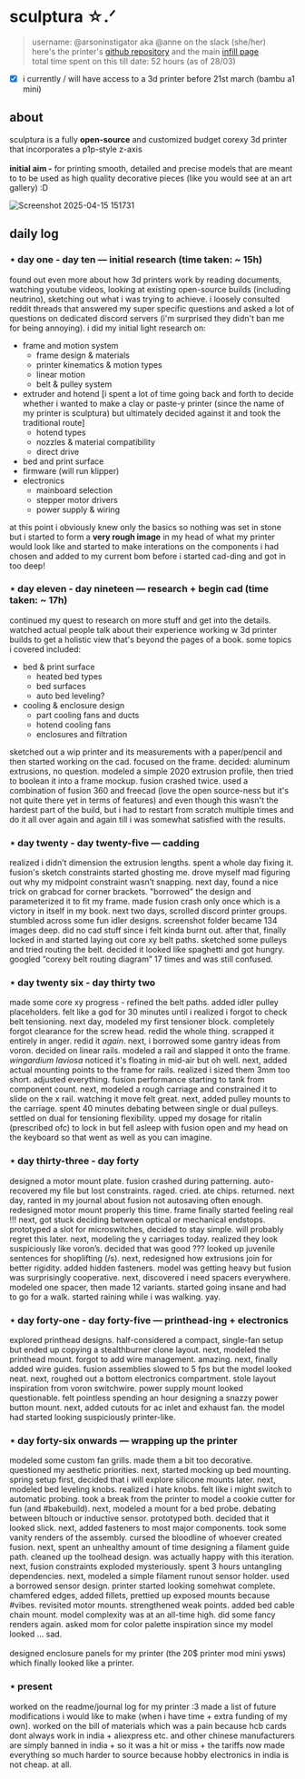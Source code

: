 # sculptura ☆.ᐟ

> username: @arsoninstigator aka @anne on the slack (she/her) <br>
> here's the printer's [github repository](https://arsoninstigator/sculptura) and the main [infill page](https://infill.hackclub.com/printers/sculptura/) <br>
> total time spent on this till date: 52 hours (as of 28/03)
- [X] i currently / will have access to a 3d printer before 21st march (bambu a1 mini)

## about
sculptura is a fully **open-source** and customized budget corexy 3d printer  that incorporates a p1p-style z-axis  <br> <br>
<b>initial aim -</b> for printing smooth, detailed and precise models that are meant to to be used as high quality decorative pieces (like you would see at an art gallery) :D

![Screenshot 2025-04-15 151731](https://github.com/user-attachments/assets/e3b74c2b-d204-4876-bf18-cc093eb02e41)


## daily log
### ⋆ day one - day ten — initial research (time taken: ~ 15h)
found out even more about how 3d printers work by reading documents, watching youtube videos, looking at existing open-source builds (including neutrino), sketching out what i was trying to achieve. i loosely consulted reddit threads that answered my super specific questions and asked a lot of questions on dedicated discord servers (i'm surprised they didn't ban me for being annoying). i did my initial light research on:
- frame and motion system
  - frame design & materials
  - printer kinematics & motion types
  - linear motion
  - belt & pulley system
- extruder and hotend
  [i spent a lot of time going back and forth to decide whether i wanted to make a clay or paste-y printer (since the name of my printer is sculptura) but ultimately decided against it and took the traditional route]
  - hotend types
  - nozzles & material compatibility
  - direct drive
- bed and print surface
- firmware (will run klipper)
- electronics
  - mainboard selection
  - stepper motor drivers
  - power supply & wiring

at this point i obviously knew only the basics so nothing was set in stone but i started to form a **very rough image** in my head of what my printer would look like and started to make interations on the components i had chosen and added to my current bom before i started cad-ding and got in too deep!

### ⋆ day eleven - day nineteen — research + begin cad (time taken: ~ 17h)
continued my quest to research on more stuff and get into the details. watched actual people talk about their experience working w 3d printer builds to get a holistic view that's beyond the pages of a book. some topics i covered included:
- bed & print surface
  - heated bed types
  - bed surfaces
  - auto bed leveling?
- cooling & enclosure design
  - part cooling fans and ducts
  - hotend cooling fans
  - enclosures and filtration

sketched out a wip printer and its measurements with a paper/pencil and then started working on the cad. focused on the frame. decided: aluminum extrusions, no question. modeled a simple 2020 extrusion profile, then tried to boolean it into a frame mockup. fusion crashed twice. used a combination of fusion 360 and freecad (love the open source-ness but it's not quite there yet in terms of features) and even though this wasn't the hardest part of the build, but i had to restart from scratch multiple times and do it all over again and again till i was somewhat satisfied with the results.

### ⋆ day twenty - day twenty-five — cadding
realized i didn’t dimension the extrusion lengths. spent a whole day fixing it. fusion's sketch constraints started ghosting me. drove myself mad figuring out why my midpoint constraint wasn’t snapping. next day, found a nice trick on grabcad for corner brackets. "borrowed" the design and parameterized it to fit my frame. made fusion crash only once which is a victory in itself in my book. next two days, scrolled discord printer groups. stumbled across some fun idler designs. screenshot folder became 134 images deep. did no cad stuff since i felt kinda burnt out. after that, finally locked in and started laying out core xy belt paths. sketched some pulleys and tried routing the belt. decided it looked like spaghetti and got hungry. googled “corexy belt routing diagram” 17 times and was still confused.

### ⋆ day twenty six - day thirty two
made some core xy progress - refined the belt paths. added idler pulley placeholders. felt like a god for 30 minutes until i realized i forgot to check belt tensioning. next day, modeled my first tensioner block. completely forgot clearance for the screw head. redid the whole thing. scrapped it entirely in anger. redid it *again*. next, i borrowed some gantry ideas from voron. decided on linear rails. modeled a rail and slapped it onto the frame. *wingardium laviosa* noticed it's floating in mid-air but oh well. next, added actual mounting points to the frame for rails. realized i sized them 3mm too short. adjusted everything. fusion performance starting to tank from component count. next, modeled a rough carriage and constrained it to slide on the x rail. watching it move felt great. next, added pulley mounts to the carriage. spent 40 minutes debating between single or dual pulleys. settled on dual for tensioning flexibility. upped my dosage for ritalin (prescribed ofc) to lock in but fell asleep with fusion open and my head on the keyboard so that went as well as you can imagine.

### ⋆ day thirty-three - day forty
designed a motor mount plate. fusion crashed during patterning. auto-recovered my file but lost constraints. raged. cried. ate chips. returned. next day, ranted in my journal about fusion not autosaving often enough. redesigned motor mount properly this time. frame finally started feeling real !!! next, got stuck deciding between optical or mechanical endstops. prototyped a slot for microswitches, decided to stay simple. will probably regret this later. next, modeling the y carriages today. realized they look suspiciously like voron’s. decided that was good ??? looked up juvenile sentences for shoplifting (/s). next, redesigned how extrusions join for better rigidity. added hidden fasteners. model was getting heavy but fusion was surprisingly cooperative. next, discovered i need spacers everywhere. modeled one spacer, then made 12 variants. started going insane and had to go for a walk. started raining while i was walking. yay. 

### ⋆ day forty-one - day forty-five — printhead-ing + electronics
explored printhead designs. half-considered a compact, single-fan setup but ended up copying a stealthburner clone layout. next, modeled the printhead mount. forgot to add wire management. amazing. next, finally added wire guides. fusion assemblies slowed to 5 fps but the model looked neat. next, roughed out a bottom electronics compartment. stole layout inspiration from voron switchwire. power supply mount looked questionable. felt pointless spending an hour designing a snazzy power button mount. next, added cutouts for ac inlet and exhaust fan. the model had started looking suspiciously printer-like.


### ⋆ day forty-six onwards — wrapping up the printer
modeled some custom fan grills. made them a bit too decorative. questioned my aesthetic priorities. next, started mocking up bed mounting. spring setup first, decided that i will explore silicone mounts later. next, modeled bed leveling knobs. realized i hate knobs. felt like i might switch to automatic probing. took a break from the printer to model a cookie cutter for fun (and #bakebuild). next, modeled a mount for a bed probe. debating between bltouch or inductive sensor. prototyped both. decided that it looked slick. next, added fasteners to most major components. took some vanity renders of the assembly. cursed the bloodline of whoever created fusion. next, spent an unhealthy amount of time designing a filament guide path. cleaned up the toolhead design. was actually happy with this iteration. next, fusion constraints exploded mysteriously. spent 3 hours untangling dependencies. next, modeled a simple filament runout sensor holder. used a borrowed sensor design. printer started looking somehwat complete. chamfered edges, added fillets, prettied up exposed mounts because #vibes. revisited motor mounts. strengthened weak points. added bed cable chain mount. model complexity was at an all-time high. did some fancy renders again. asked mom for color palette inspiration since my model looked ... sad.
<br> <br>
designed enclosure panels for my printer (the 20$ printer mod mini ysws) which finally looked like a printer. 

### ⋆ present
worked on the readme/journal log for my printer :3 made a list of future modifications i would like to make (when i have time + extra funding of my own). worked on the bill of materials which was a pain because hcb cards dont always work in india + aliexpress etc. and other chinese manufacturers are simply banned in india + so it was a hit or miss + the tariffs now made everything so much harder to source because hobby electronics in india is not cheap. at all. 

